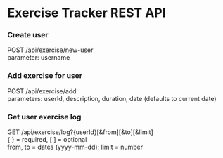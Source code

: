 # Exercise Tracker REST API

### Create user

POST /api/exercise/new-user  
parameter: username

### Add exercise for user

POST /api/exercise/add  
parameters: userId, description, duration, date (defaults to current date)

### Get user exercise log

GET /api/exercise/log?{userId}[&from][&to][&limit]  
{ } = required, [ ] = optional  
from, to = dates (yyyy-mm-dd); limit = number